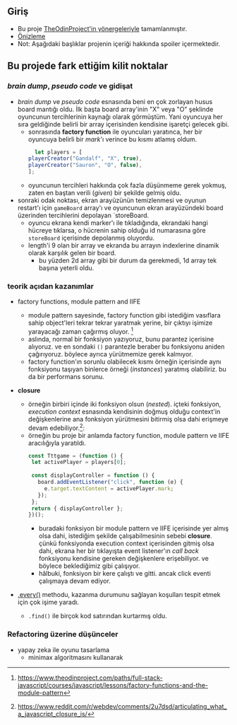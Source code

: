## Giriş
- Bu proje [TheOdinProject'in yönergeleriyle](https://www.theodinproject.com/paths/full-stack-javascript/courses/javascript/lessons/tic-tac-toe) tamamlanmıştır.
- [Önizleme](https://talipakcelik.github.io/tic-tac-toe/)
- Not: Aşağıdaki başlıklar projenin içeriği hakkında spoiler içermektedir. 

## Bu projede fark ettiğim kilit noktalar
### *brain dump*, *pseudo code* ve gidişat
- *brain dump* ve *pseudo code* esnasında beni en çok zorlayan husus board mantığı oldu. İlk başta board array'inin "X" veya "O" şeklinde oyuncunun tercihlerinin kaynağı olarak görmüştüm. Yani oyuncuya her sıra geldiğinde belirli bir array içerisinden kendisine işaretçi gelecek gibi.
  - sonrasında **factory function** ile oyuncuları yaratınca, her bir oyuncuya belirli bir *mark*'ı verince bu kısmı atlamış oldum. 
    ```js
      let players = [
    playerCreator("Gandalf", "X", true),
    playerCreator("Sauron", "O", false),
    ];
    ```
   - oyuncunun tercihleri hakkında çok fazla düşünmeme gerek yokmuş, zaten en baştan verili (*given*) bir şekilde gelmiş oldu. 
 - sonraki odak noktası, ekran arayüzünün temizlenmesi ve oyunun restart'ı için `gameBoard` array'ı ve oyuncunun ekran arayüzündeki board üzerinden tercihlerini depolayan `storeBoard. 
    - oyuncu ekrana kendi marker'ı ile tıkladığında, ekrandaki hangi hücreye tıklarsa, o hücrenin sahip olduğu id numarasına göre `storeBoard` içerisinde depolanmış oluyordu. 
    - length'i 9 olan bir array ve ekranda bu arrayın indexlerine dinamik olarak karşılık gelen bir board. 
      - bu yüzden 2d array gibi bir durum da gerekmedi, 1d array tek başına yeterli oldu. 
### teorik açıdan kazanımlar
- factory functions, module pattern and IIFE
  - module pattern sayesinde, factory function gibi istediğim vasıflara sahip object'leri tekrar tekrar yaratmak yerine, bir çıktıyı işimize yarayacağı zaman çağırmış oluyor. [^1]
  - aslında, normal bir fonksiyon yazıyoruz, bunu parantez içerisine alıyoruz. ve en sondaki ``()`` parantezle beraber bu fonksiyonu aniden çağırıyoruz. böylece ayrıca yürütmemize gerek kalmıyor. 
  - factory function'ın sorunlu olabilecek kısmı örneğin içerisinde aynı fonksiyonu taşıyan binlerce örneği (*instances*) yaratmış olabiliriz. bu da bir performans sorunu.

- **closure**
  - örneğin birbiri içinde iki fonksiyon olsun (*nested*). içteki fonksiyon, *execution context* esnasında kendisinin doğmuş olduğu context'in değişkenlerine ana fonksiyon yürütmesini bitirmiş olsa dahi erişmeye devam edebiliyor.[^2]:
   - örneğin bu proje bir anlamda factory function, module pattern ve IIFE aracılığıyla yaratıldı. 
     ```js
     const Tttgame = (function () {
      let activePlayer = players[0];
         
      const displayController = function () {
        board.addEventListener("click", function (e) {
          e.target.textContent = activePlayer.mark;
        });
      };
      return { displayController };
     })();
     ``` 
     - buradaki fonksiyon bir module pattern ve IIFE içerisinde yer almış olsa dahi, istediğim şekilde çalışabilmesinin sebebi **closure**. çünkü fonksiyonda execution context içerisinden gitmiş olsa dahi, ekrana her bir tıklayışta event listener'ın *call back* fonksiyonu kendisine gereken değişkenlere erişebiliyor. ve böylece beklediğimiz gibi çalışıyor. 
      - hâlbuki, fonksiyon bir kere çalıştı ve gitti. ancak click eventi çalışmaya devam ediyor. 
- [.every()](https://devdocs.io/javascript/global_objects/array/every) methodu, kazanma durumunu sağlayan koşulları tespit etmek için çok işime yaradı. 
  - `.find()` ile birçok kod satırından kurtarmış oldu. 
### Refactoring üzerine düşünceler
- yapay zeka ile oyunu tasarlama
  - minimax algoritmasını kullanarak

[^1]: https://www.theodinproject.com/paths/full-stack-javascript/courses/javascript/lessons/factory-functions-and-the-module-pattern
[^2]: https://www.reddit.com/r/webdev/comments/2u7dsd/articulating_what_a_javascript_closure_is/
